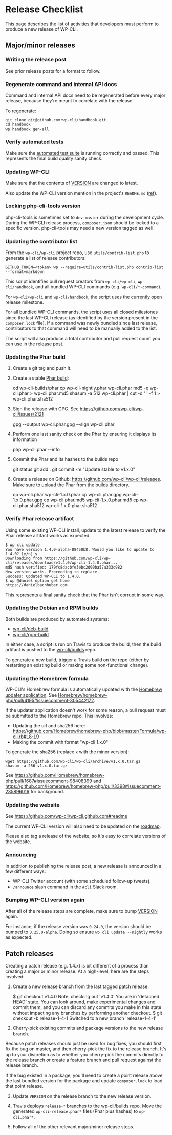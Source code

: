 # Release Checklist

This page describes the list of activities that developers must perform to produce a new release of WP-CLI.

## Major/minor releases

### Writing the release post

See prior release posts for a format to follow.

### Regenerate command and internal API docs

Command and internal API docs need to be regenerated before every major release, because they're meant to correlate with the release.

To regenerate:

    git clone git@github.com:wp-cli/handbook.git
    cd handbook
    wp handbook gen-all

### Verify automated tests

Make sure the [automated test suite](https://github.com/wp-cli/automated-tests) is running correctly and passed. This represents the final build quality sanity check.

### Updating WP-CLI

Make sure that the contents of [VERSION](https://github.com/wp-cli/wp-cli/blob/master/VERSION) are changed to latest.

Also update the WP-CLI version mention in the project's `README.md` ([ref](https://github.com/wp-cli/wp-cli/issues/3647)).

### Locking php-cli-tools version

php-cli-tools is sometimes set to `dev-master` during the development cycle. During the WP-CLI release process, `composer.json` should be locked to a specific version. php-cli-tools may need a new version tagged as well.

### Updating the contributor list

From the `wp-cli/wp-cli` project repo, use `utils/contrib-list.php` to generate a list of release contributors:

    GITHUB_TOKEN=<token> wp --require=utils/contrib-list.php contrib-list --format=markdown

This script identifies pull request creators from `wp-cli/wp-cli`, `wp-cli/handbook`, and all bundled WP-CLI commands (e.g. `wp-cli/*-command`).

For `wp-cli/wp-cli` and `wp-cli/handbook`, the script uses the currently open release milestone.

For all bundled WP-CLI commands, the script uses all closed milestones since the last WP-CLI release (as identified by the version present in the `composer.lock` file). If a command was newly bundled since last release, contributors to that command will need to be manually added to the list.

The script will also produce a total contributor and pull request count you can use in the release post.

### Updating the Phar build

1) Create a git tag and push it.

2) Create a stable [Phar build](https://github.com/wp-cli/builds/tree/gh-pages/phar):

    cd wp-cli-builds/phar
    cp wp-cli-nightly.phar wp-cli.phar
    md5 -q wp-cli.phar > wp-cli.phar.md5
    shasum -a 512 wp-cli.phar | cut -d ' ' -f 1 > wp-cli.phar.sha512

3) Sign the release with GPG. See <https://github.com/wp-cli/wp-cli/issues/2121>

    gpg --output wp-cli.phar.gpg --sign wp-cli.phar

3) Perform one last sanity check on the Phar by ensuring it displays its information

    php wp-cli.phar --info

4) Commit the Phar and its hashes to the builds repo

    git status
    git add .
    git commit -m "Update stable to v1.x.0"

5) Create a release on Github: <https://github.com/wp-cli/wp-cli/releases>. Make sure to upload the Phar from the builds directory.

    cp wp-cli.phar wp-cli-1.x.0.phar
    cp wp-cli.phar.gpg wp-cli-1.x.0.phar.gpg
    cp wp-cli.phar.md5 wp-cli-1.x.0.phar.md5
    cp wp-cli.phar.sha512 wp-cli-1.x.0.phar.sha512

### Verify Phar release artifact

Using some existing WP-CLI install, update to the latest release to verify the Phar release artifact works as expected.

    $ wp cli update
    You have version 1.4.0-alpha-88450b8. Would you like to update to 1.4.0? [y/n] y
    Downloading from https://github.com/wp-cli/wp-cli/releases/download/v1.4.0/wp-cli-1.4.0.phar...
    md5 hash verified: 179fc8dacbfe3ebc2d00ba57a333c982
    New version works. Proceeding to replace.
    Success: Updated WP-CLI to 1.4.0.
    $ wp @daniel option get home
    https://danielbachhuber.com

This represents a final sanity check that the Phar isn't corrupt in some way.

### Updating the Debian and RPM builds

Both builds are produced by automated systems:

* [wp-cli/deb-build](https://github.com/wp-cli/deb-build)
* [wp-cli/rpm-build](https://github.com/wp-cli/rpm-build)

In either case, a script is run on Travis to produce the build, then the build artifact is pushed to the [wp-cli/builds](https://github.com/wp-cli/builds) repo.

To generate a new build, trigger a Travis build on the repo (either by restarting an existing build or making some non-functional change).

### Updating the Homebrew formula

WP-CLI's Homebrew formula is automatically updated with the [Homebrew updater application](https://github.com/BePsvPT/homebrew-updater). See [Homebrew/homebrew-php/pull/4195#issuecomment-305442172](https://github.com/Homebrew/homebrew-php/pull/4195#issuecomment-305442172).

If the updater application doesn't work for some reason, a pull request must be submitted to the Homebrew repo. This involves:

* Updating the url and sha256 here: https://github.com/Homebrew/homebrew-php/blob/master/Formula/wp-cli.rb#L8-L9
* Making the commit with format "wp-cli 1.x.0"

To generate the sha256 (replace `x` with the minor version):

    wget https://github.com/wp-cli/wp-cli/archive/v1.x.0.tar.gz
    shasum -a 256 v1.x.0.tar.gz

See <https://github.com/Homebrew/homebrew-php/pull/1687#issuecomment-98408399> and <https://github.com/Homebrew/homebrew-php/pull/3398#issuecomment-235896016> for background.

### Updating the website

See <https://github.com/wp-cli/wp-cli.github.com#readme>

The current WP-CLI version will also need to be updated on the [roadmap](https://wp-cli.org/docs/roadmap/).

Please also tag a release of the website, so it's easy to correlate versions of the website.

### Announcing

In addition to publishing the release post, a new release is announced in a few different ways:

* WP-CLI Twitter account (with some scheduled follow-up tweets).
* `/announce` slash command in the `#cli` Slack room.

### Bumping WP-CLI version again

After all of the release steps are complete, make sure to bump [VERSION](https://github.com/wp-cli/wp-cli/blob/master/VERSION) again.

For instance, if the release version was `0.24.0`, the version should be bumped to `0.25.0-alpha`. Doing so ensure `wp cli update --nightly` works as expected.

## Patch releases

Creating a patch release (e.g. 1.4.x) is bit different of a process than creating a major or minor release. At a high-level, here are the steps involved:

1) Create a new release branch from the last tagged patch release:

    $ git checkout v1.4.0
    Note: checking out 'v1.4.0'
    You are in 'detached HEAD' state. You can look around, make experimental
    changes and commit them, and you can discard any commits you make in this
    state without impacting any branches by performing another checkout.
    $ git checkout -b release-1-4-1
    Switched to a new branch 'release-1-4-1'

2) Cherry-pick existing commits and package versions to the new release branch.

Because patch releases should just be used for bug fixes, you should first fix the bug on master, and then cherry-pick the fix to the release branch. It's up to your discretion as to whether you cherry-pick the commits directly to the release branch *or* create a feature branch and pull request against the release branch.

If the bug existed in a package, you'll need to create a point release above the last bundled version for the package and update `composer.lock` to load that point release.

3) Update `VERSION` on the release branch to the new release version.

4) Travis deploys `release-*` branches to the wp-cli/builds repo. Move the generated `wp-cli-release.phar*` files (Phar plus hashes) to `wp-cli.phar*`.

5) Follow all of the other relevant major/minor release steps.
